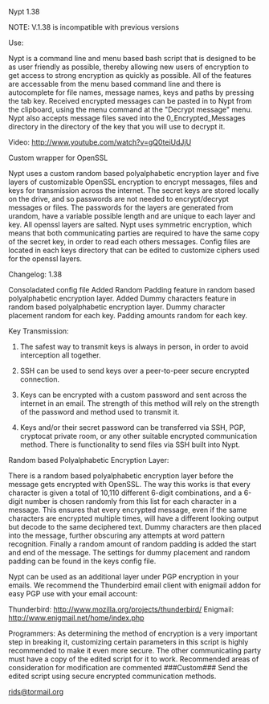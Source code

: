  Nypt 1.38
 
NOTE: V.1.38 is incompatible with previous versions

Use:

Nypt is a command line and menu based bash script that is designed to be as user friendly as possible, thereby allowing new users of encryption to get access to strong encryption as quickly as possible.
All of the features are accessable from the menu based command line and there is autocomplete for file names, message names, keys and paths by pressing the tab key.
Received encrypted messages can be pasted in to Nypt from the clipboard, using the menu command at the "Decrypt message" menu.
Nypt also accepts message files saved into the 0_Encrypted_Messages directory in the directory of the key that you will use to decrypt it.

Video: http://www.youtube.com/watch?v=gQ0teiUdJjU

Custom wrapper for OpenSSL

Nypt uses a custom random based polyalphabetic encryption layer and five layers of customizable OpenSSL encryption to encrypt messages, files and keys for transmission across the internet. The secret keys are stored locally on the drive, and so passwords are not needed to encrypt/decrypt messages or files. The passwords for the layers are generated from urandom, have a variable possible length and are unique to each layer and key. All openssl layers are salted. Nypt uses symmetric encryption, which means that both communicating parties are required to have the same copy of the secret key, in order to read each others messages. Config files are located in each keys directory that can be edited to customize ciphers used for the openssl layers.

Changelog:
1.38

Consoladated config file
Added Random Padding feature in random based polyalphabetic encryption layer.
Added Dummy characters feature in random based polyalphabetic encryption layer.
Dummy character placement random for each key.
Padding amounts random for each key.

Key Transmission:

1. The safest way to transmit keys is always in person, in order to avoid interception all together.

2. SSH can be used to send keys over a peer-to-peer secure encrypted connection.

3. Keys can be encrypted with a custom password and sent across the internet in an email. The strength of this method will rely on the strength of the password and method used to transmit it.

4. Keys and/or their secret password can be transferred via SSH, PGP, cryptocat private room, or any other suitable encrypted communication method. There is functionality to send files via SSH built into Nypt.


Random based Polyalphabetic Encryption Layer:

There is a random based polyalphabetic encryption layer before the message gets encrypted with OpenSSL. 
The way this works is that every character is given a total of 10,110 different 6-digit combinations, and a 6-digit number is chosen randomly from this list for each character in a message. 
This ensures that every encrypted message, even if the same characters are encrypted multiple times, will have a different looking output but decode to the same deciphered text.
Dummy characters are then placed into the message, further obscuring any attempts at word pattern recognition.
Finally a random amount of random padding is added the start and end of the message. 
The settings for dummy placement and random padding can be found in the keys config file.

Nypt can be used as an additional layer under PGP encryption in your emails. 
We recommend the Thunderbird email client with enigmail addon for easy PGP use with your email account:

Thunderbird: http://www.mozilla.org/projects/thunderbird/
Enigmail: http://www.enigmail.net/home/index.php


Programmers: 
As determining the method of encryption is a very important step in breaking it, customizing certain parameters in this script is highly recommended to make it even more secure. The other communicating party must have a copy of the edited script for it to work.
Recommended areas of consideration for modification are commented ###Custom###
Send the edited script using secure encrypted communication methods.

rids@tormail.org 
